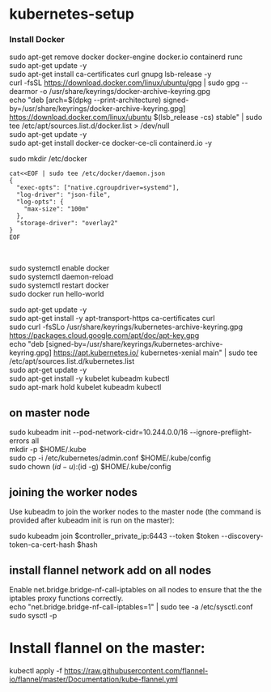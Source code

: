 # kubernetes-setup

### Install Docker

 sudo apt-get remove docker docker-engine docker.io containerd runc  <br />
 sudo apt-get update -y <br />
 sudo apt-get install ca-certificates curl gnupg lsb-release -y <br />
curl -fsSL https://download.docker.com/linux/ubuntu/gpg | sudo gpg --dearmor -o /usr/share/keyrings/docker-archive-keyring.gpg  <br />
echo "deb [arch=$(dpkg --print-architecture) signed-by=/usr/share/keyrings/docker-archive-keyring.gpg] https://download.docker.com/linux/ubuntu $(lsb_release -cs) stable" | sudo tee /etc/apt/sources.list.d/docker.list > /dev/null  <br />
 sudo apt-get update -y<br />
 sudo apt-get install docker-ce docker-ce-cli containerd.io -y <br />


sudo mkdir /etc/docker  <br />
```
cat<<EOF | sudo tee /etc/docker/daemon.json 
{
  "exec-opts": ["native.cgroupdriver=systemd"],
  "log-driver": "json-file",
  "log-opts": {
    "max-size": "100m"
  },
  "storage-driver": "overlay2"
}
EOF
```
<br />

sudo systemctl enable docker  <br />
sudo systemctl daemon-reload  <br />
sudo systemctl restart docker  <br />
 sudo docker run hello-world  <br />
 
sudo apt-get update -y <br />
sudo apt-get install -y apt-transport-https ca-certificates curl  <br />
sudo curl -fsSLo /usr/share/keyrings/kubernetes-archive-keyring.gpg https://packages.cloud.google.com/apt/doc/apt-key.gpg  <br />
echo "deb [signed-by=/usr/share/keyrings/kubernetes-archive-keyring.gpg] https://apt.kubernetes.io/ kubernetes-xenial main" | sudo tee /etc/apt/sources.list.d/kubernetes.list  <br />
sudo apt-get update -y <br />
sudo apt-get install -y kubelet kubeadm kubectl  <br />
sudo apt-mark hold kubelet kubeadm kubectl  <br />




## on master node
sudo kubeadm init --pod-network-cidr=10.244.0.0/16 --ignore-preflight-errors all<br />
mkdir -p $HOME/.kube <br />
sudo cp -i /etc/kubernetes/admin.conf $HOME/.kube/config <br />
sudo chown $(id -u):$(id -g) $HOME/.kube/config <br />

## joining the worker nodes
Use kubeadm to join the worker nodes to the master node (the command is provided after kubeadm init is run on the master): <br />

sudo kubeadm join $controller_private_ip:6443 --token $token --discovery-token-ca-cert-hash $hash <br />

## install flannel network add on all nodes
Enable net.bridge.bridge-nf-call-iptables on all nodes to ensure that the the iptables proxy functions correctly. <br />
echo "net.bridge.bridge-nf-call-iptables=1" | sudo tee -a /etc/sysctl.conf <br />
sudo sysctl -p <br />
# Install flannel on the master:
kubectl apply -f https://raw.githubusercontent.com/flannel-io/flannel/master/Documentation/kube-flannel.yml
